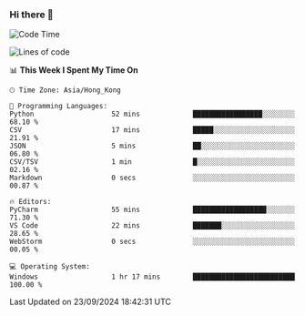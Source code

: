 ### Hi there 👋

<!--
**RoiexLee/RoiexLee** is a ✨ _special_ ✨ repository because its `README.md` (this file) appears on your GitHub profile.

Here are some ideas to get you started:

- 🔭 I’m currently working on ...
- 🌱 I’m currently learning ...
- 👯 I’m looking to collaborate on ...
- 🤔 I’m looking for help with ...
- 💬 Ask me about ...
- 📫 How to reach me: ...
- 😄 Pronouns: ...
- ⚡ Fun fact: ...
-->

<!--START_SECTION:waka-->
![Code Time](http://img.shields.io/badge/Code%20Time-708%20hrs%2041%20mins-blue)

![Lines of code](https://img.shields.io/badge/From%20Hello%20World%20I%27ve%20Written-38.4%20thousand%20lines%20of%20code-blue)

📊 **This Week I Spent My Time On** 

```text
🕑︎ Time Zone: Asia/Hong_Kong

💬 Programming Languages: 
Python                   52 mins             █████████████████░░░░░░░░   68.10 % 
CSV                      17 mins             █████░░░░░░░░░░░░░░░░░░░░   21.91 % 
JSON                     5 mins              ██░░░░░░░░░░░░░░░░░░░░░░░   06.80 % 
CSV/TSV                  1 min               █░░░░░░░░░░░░░░░░░░░░░░░░   02.16 % 
Markdown                 0 secs              ░░░░░░░░░░░░░░░░░░░░░░░░░   00.87 % 

🔥 Editors: 
PyCharm                  55 mins             ██████████████████░░░░░░░   71.30 % 
VS Code                  22 mins             ███████░░░░░░░░░░░░░░░░░░   28.65 % 
WebStorm                 0 secs              ░░░░░░░░░░░░░░░░░░░░░░░░░   00.05 % 

💻 Operating System: 
Windows                  1 hr 17 mins        █████████████████████████   100.00 % 
```


 Last Updated on 23/09/2024 18:42:31 UTC
<!--END_SECTION:waka-->
